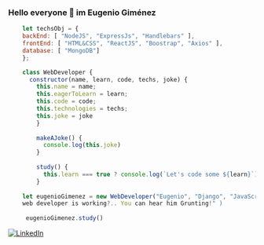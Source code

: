 ### Hello everyone 👋 im Eugenio Giménez

```javascript
    let techsObj = {
    backEnd: [ "NodeJS", "ExpressJs", "Handlebars" ],
    frontEnd: [ "HTML&CSS", "ReactJS", "Boostrap", "Axios" ],
    database: [ "MongoDB"]
    };

    class WebDeveloper {
      constructor(name, learn, code, techs, joke) {
        this.name = name;
        this.eagerToLearn = learn;
        this.code = code;
        this.technologies = techs;
        this.joke = joke
        }
        
        makeAJoke() {
          console.log(this.joke)
        }
        
        study() {
          this.learn === true ? console.log(`Let's code some ${learn}`); : console.log(`Pick any tech and start train`);
        }
        
    let eugenioGimenez = new WebDeveloper("Eugenio", "Django", "JavaScript", techsObj, "How can you tell that a 
    web developer is working?.. You can hear him Grunting!" )
     
     eugenioGimenez.study()
```

<a href="https://www.linkedin.com/in/eogimenez/" target="_blank"><img alt="LinkedIn" src="https://img.shields.io/badge/LinkedIn-@eoGimenez-blue?style=flat&logo=linkedin"></a>
<!--
**eoGimenez/eoGimenez** is a ✨ _special_ ✨ repository because its `README.md` (this file) appears on your GitHub profile.

Here are some ideas to get you started:

- 🔭 I’m currently working on ...
- 🌱 I’m currently learning ...
- 👯 I’m looking to collaborate on ...
- 🤔 I’m looking for help with ...
- 💬 Ask me about ...
- 📫 How to reach me: ...
- 😄 Pronouns: ...
- ⚡ Fun fact: ...

-->
